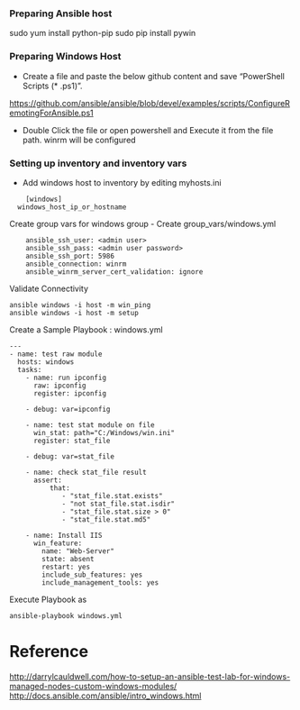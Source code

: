 ### Preparing Ansible host

sudo yum install python-pip
sudo pip install pywin

### Preparing Windows Host

  * Create a file and paste the below github content and save “PowerShell Scripts (* .ps1)”.

https://github.com/ansible/ansible/blob/devel/examples/scripts/ConfigureRemotingForAnsible.ps1

  * Double Click the file or open powershell and Execute it from the file path. winrm will be configured

### Setting up inventory and inventory vars

  * Add windows host to inventory by editing myhosts.ini

```
	[windows]
  windows_host_ip_or_hostname
```

Create group vars for windows group
	- Create group_vars/windows.yml

```
	ansible_ssh_user: <admin user>
	ansible_ssh_pass: <admin user password>
	ansible_ssh_port: 5986
	ansible_connection: winrm
	ansible_winrm_server_cert_validation: ignore
```


Validate Connectivity

```
ansible windows -i host -m win_ping
ansible windows -i host -m setup

```

Create a Sample Playbook : windows.yml

```
---
- name: test raw module
  hosts: windows
  tasks:
    - name: run ipconfig
      raw: ipconfig
      register: ipconfig

    - debug: var=ipconfig

    - name: test stat module on file
      win_stat: path="C:/Windows/win.ini"
      register: stat_file

    - debug: var=stat_file

    - name: check stat_file result
      assert:
          that:
             - "stat_file.stat.exists"
             - "not stat_file.stat.isdir"
             - "stat_file.stat.size > 0"
             - "stat_file.stat.md5"

    - name: Install IIS
      win_feature:
        name: "Web-Server"
        state: absent
        restart: yes
        include_sub_features: yes
        include_management_tools: yes
```

Execute Playbook as

```
ansible-playbook windows.yml

```


Reference
=========

http://darrylcauldwell.com/how-to-setup-an-ansible-test-lab-for-windows-managed-nodes-custom-windows-modules/
http://docs.ansible.com/ansible/intro_windows.html
